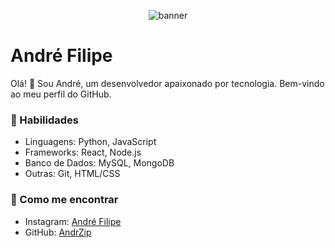 <p align="center">
  <img src="https://pa1.aminoapps.com/6642/b387ab3803ffba0ccb5ce1db98a10569908afff7_hq.gif" alt="banner"/>
</p>

# André Filipe

Olá! 👋 Sou André, um desenvolvedor apaixonado por tecnologia.
Bem-vindo ao meu perfil do GitHub.

### 🚀 Habilidades

- Linguagens: Python, JavaScript
- Frameworks: React, Node.js
- Banco de Dados: MySQL, MongoDB
- Outras: Git, HTML/CSS

### 🌱 Como me encontrar

- Instagram: [André Filipe](https://www.instagram.com/andrzip/)
- GitHub: [AndrZip](https://github.com/AndrZip/)
